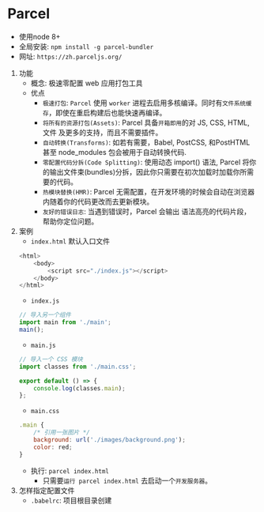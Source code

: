 # Parcel

* 使用node 8+
* 全局安装: `npm install -g parcel-bundler`
* 网址: `https://zh.parceljs.org/`

1. 功能 
    * 概念: 极速零配置 web 应用打包工具
    * 优点
        * `极速打包`: `Parcel` 使用 `worker` 进程去启用多核编译。同时有`文件系统缓存`，即使在重启构建后也能快速再编译。
        * `将所有的资源打包(Assets)`: Parcel 具备`开箱即用`的对 JS, CSS, HTML, 文件 及更多的支持，而且不需要插件。
        * `自动转换(Transforms)`: 如若有需要，Babel, PostCSS, 和PostHTML甚至 node_modules 包会被用于自动转换代码.
        * `零配置代码分拆(Code Splitting)`: 使用动态 import() 语法, Parcel 将你的输出文件束(bundles)分拆，因此你只需要在初次加载时加载你所需要的代码。
        * `热模块替换(HMR)`: Parcel 无需配置，在开发环境的时候会自动在浏览器内随着你的代码更改而去更新模块。
        * `友好的错误日志`: 当遇到错误时，Parcel 会输出 语法高亮的代码片段，帮助你定位问题。
2. 案例
    * `index.html` 默认入口文件
    ```javascript
    <html>
        <body>
            <script src="./index.js"></script>
        </body>
    </html>
    ```
    * `index.js` 
    ```javascript
    // 导入另一个组件
    import main from './main';
    main();
    ```
    * `main.js`
    ```javascript
    // 导入一个 CSS 模块
    import classes from './main.css';

    export default () => {
        console.log(classes.main);
    };
    ```
    * `main.css`
    ```javascript
    .main {
        /* 引用一张图片 */
        background: url('./images/background.png');
        color: red;
    }
    ```
    * 执行: `parcel index.html`
        * 只需要`运行 parcel index.html` 去启动一个`开发服务器`。
3. 怎样指定配置文件
    * `.babelrc`: 项目根目录创建





















